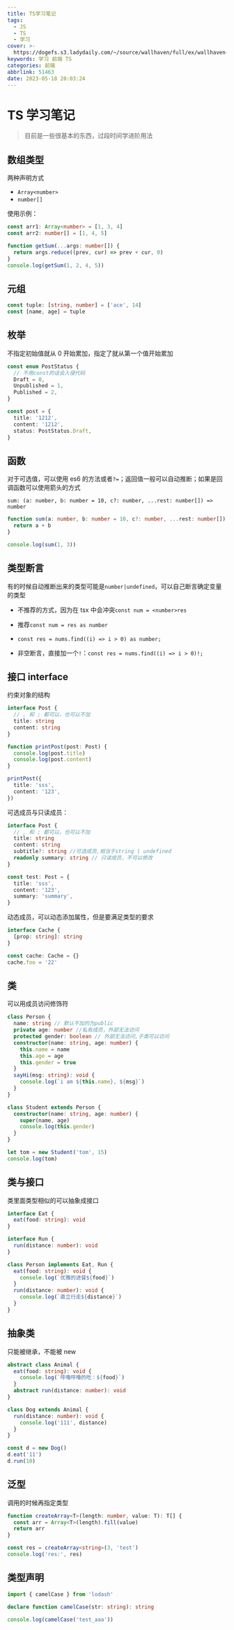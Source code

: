 ```yaml
---
title: TS学习笔记
tags:
  - JS
  - TS
  - 学习
cover: >-
  https://dogefs.s3.ladydaily.com/~/source/wallhaven/full/ex/wallhaven-ex3m8k.jpg?w=2560&h=1440&fmt=webp
keywords: 学习 前端 TS
categories: 前端
abbrlink: 51463
date: 2023-05-18 20:03:24
---
```


# TS 学习笔记

> 目前是一些很基本的东西，过段时间学进阶用法

## 数组类型

两种声明方式

- `Array<number>`
- `number[]`

使用示例：

```ts
const arr1: Array<number> = [1, 3, 4]
const arr2: number[] = [1, 4, 5]

function getSum(...args: number[]) {
  return args.reduce((prev, cur) => prev + cur, 0)
}
console.log(getSum(1, 2, 4, 5))
```

## 元组

```ts
const tuple: [string, number] = ['ace', 14]
const [name, age] = tuple
```

## 枚举

不指定初始值就从 0 开始累加，指定了就从第一个值开始累加

```ts
const enum PostStatus {
  // 不用const的话会入侵代码
  Draft = 0,
  Unpublished = 1,
  Published = 2,
}

const post = {
  title: '1212',
  content: '1212',
  status: PostStatus.Draft,
}
```

## 函数

对于可选值，可以使用 es6 的方法或者`?=`；返回值一般可以自动推断；如果是回调函数可以使用箭头的方式

`sum: (a: number, b: number = 10, c?: number, ...rest: number[]) => number`

```ts
function sum(a: number, b: number = 10, c?: number, ...rest: number[]): number {
  return a + b
}

console.log(sum(1, 3))
```

## 类型断言

有的时候自动推断出来的类型可能是`number|undefined`，可以自己断言确定变量的类型

- 不推荐的方式，因为在 tsx 中会冲突`const num = <number>res`
- 推荐`const num = res as number`

- `const res = nums.find((i) => i > 0) as number;`
- 非空断言，直接加一个`!`：`const res = nums.find((i) => i > 0)!;`

## 接口 interface

约束对象的结构

```ts
interface Post {
  // , 和 ; 都可以，也可以不加
  title: string
  content: string
}

function printPost(post: Post) {
  console.log(post.title)
  console.log(post.content)
}

printPost({
  title: 'sss',
  content: '123',
})
```

可选成员与只读成员：

```ts
interface Post {
  // , 和 ; 都可以，也可以不加
  title: string
  content: string
  subtitle?: string //可选成员,相当于string | undefined
  readonly summary: string // 只读成员，不可以修改
}

const test: Post = {
  title: 'sss',
  content: '123',
  summary: 'summary',
}
```

动态成员，可以动态添加属性，但是要满足类型的要求

```ts
interface Cache {
  [prop: string]: string
}

const cache: Cache = {}
cache.foo = '22'
```

## 类

可以用成员访问修饰符

```ts
class Person {
  name: string // 默认不加的为public
  private age: number //私有成员，外部无法访问
  protected gender: boolean // 外部无法访问,子类可以访问
  constructor(name: string, age: number) {
    this.name = name
    this.age = age
    this.gender = true
  }
  sayHi(msg: string): void {
    console.log(`i am ${this.name}, ${msg}`)
  }
}

class Student extends Person {
  constructor(name: string, age: number) {
    super(name, age)
    console.log(this.gender)
  }
}

let tom = new Student('tom', 15)
console.log(tom)
```

## 类与接口

类里面类型相似的可以抽象成接口

```ts
interface Eat {
  eat(food: string): void
}

interface Run {
  run(distance: number): void
}

class Person implements Eat, Run {
  eat(food: string): void {
    console.log(`优雅的进餐${food}`)
  }
  run(distance: number): void {
    console.log(`直立行走${distance}`)
  }
}
```

## 抽象类

只能被继承，不能被 new

```ts
abstract class Animal {
  eat(food: string): void {
    console.log(`呼噜呼噜的吃：${food}`)
  }
  abstract run(distance: number): void
}

class Dog extends Animal {
  run(distance: number): void {
    console.log('111', distance)
  }
}

const d = new Dog()
d.eat('11')
d.run(10)
```

## 泛型

调用的时候再指定类型

```ts
function createArray<T>(length: number, value: T): T[] {
  const arr = Array<T>(length).fill(value)
  return arr
}

const res = createArray<string>(3, 'test')
console.log('res:', res)
```

## 类型声明

```ts
import { camelCase } from 'lodash'

declare function camelCase(str: string): string

console.log(camelCase('test_aaa'))
```

